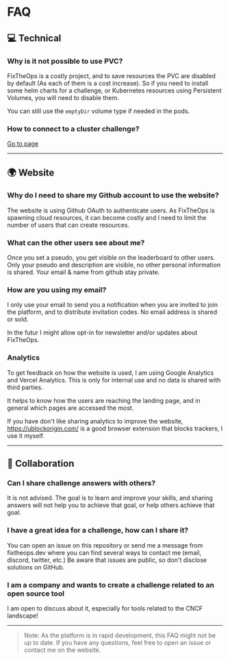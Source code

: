 # FAQ

## 💻 Technical 

### Why is it not possible to use PVC?

FixTheOps is a costly project, and to save resources the PVC are disabled by default (As each of them is a cost increase). So if you need to install some helm charts for a challenge, or Kubernetes resources using Persistent Volumes, you will need to disable them.

You can still use the `emptyDir` volume type if needed in the pods.

### How to connect to a cluster challenge?

[Go to page](https://github.com/FixTheOps/fixtheops-public/blob/main/docs/how-to-connect-with-kubeconfig.md)

--- 

## 🌍 Website

### Why do I need to share my Github account to use the website?

The website is using Github OAuth to authenticate users. As FixTheOps is spawning cloud resources, it can become costly and I need to limit the number of users that can create resources. 


### What can the other users see about me?

Once you set a pseudo, you get visible on the leaderboard to other users. Only your pseudo and description are visible, no other personal information is shared. Your email & name from github stay private.

### How are you using my email?

I only use your email to send you a notification when you are invited to join the platform, and to distribute invitation codes. No email address is shared or sold.

In the futur I might allow opt-in for newsletter and/or updates about FixTheOps.

### Analytics

To get feedback on how the website is used, I am using Google Analytics and Vercel Analytics. This is only for internal use and no data is shared with third parties.

It helps to know how the users are reaching the landing page, and in general which pages are accessed the most.

If you have don't like sharing analytics to improve the website, https://ublockorigin.com/ is a good browser extension that blocks trackers, I use it myself.

--- 

## 🤝 Collaboration

### Can I share challenge answers with others?

It is not advised. The goal is to learn and improve your skills, and sharing answers will not help you to achieve that goal, or help others achieve that goal.

### I have a great idea for a challenge, how can I share it?

You can open an issue on this repository or send me a message from fixtheops.dev where you can find several ways to contact me (email, discord, twitter, etc.) Be aware that issues are public, so don't disclose solutions on GitHub.

### I am a company and wants to create a challenge related to an open source tool

I am open to discuss about it, especially for tools related to the CNCF landscape!

----

> Note: As the platform is in rapid development, this FAQ might not be up to date. If you have any questions, feel free to open an issue or contact me on the website.